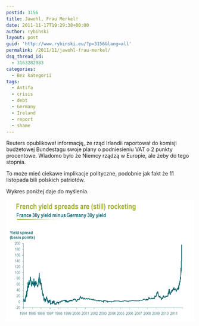 ```yaml
---
postid: 3156
title: Jawohl, Frau Merkel!
date: 2011-11-17T19:29:38+00:00
author: rybinski
layout: post
guid: 'http://www.rybinski.eu/?p=3156&lang=all'
permalink: /2011/11/jawohl-frau-merkel/
dsq_thread_id:
  - 3163282983
categories:
  - Bez kategorii
tags:
  - Antifa
  - crisis
  - debt
  - Germany
  - Ireland
  - report
  - shame
---
```

Reuters opublikował informację, że rząd Irlandii raportował do komisji budżetowej Bundestagu swoje plany o podniesieniu VAT o 2 punkty procentowe. Wiadomo było że Niemcy rządzą w Europie, ale żeby do tego stopnia.

To może mieć ciekawe implikacje polityczne, podobnie jak fakt że 11 listopada bili polskich patriotów.

Wykres poniżej daje do myślenia.

<p style="text-align: center;">
  <img class="aligncenter size-full wp-image-3158" title="France_Germany_spread" src="/uploads/France_Germany_spread.png" alt="France_Germany_spread" width="506" height="326" />
</p>
